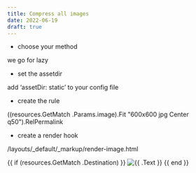 ```yaml
---
title: Compress all images
date: 2022-06-19
draft: true
---
```


- choose your method

we go for lazy

- set the assetdir

add ‘assetDir: static’ to your config file

- create the rule

((resources.GetMatch .Params.image).Fit "600x600 jpg Center q50").RelPermalink

- create a render hook

/layouts/_default/_markup/render-image.html

{{ if (resources.GetMatch .Destination) }}
  <img src="{{ ((resources.GetMatch .Destination).Resize `1400x jpg q50`).RelPermalink | safeURL }}" alt="{{ .Text }}" />
{{ end }}